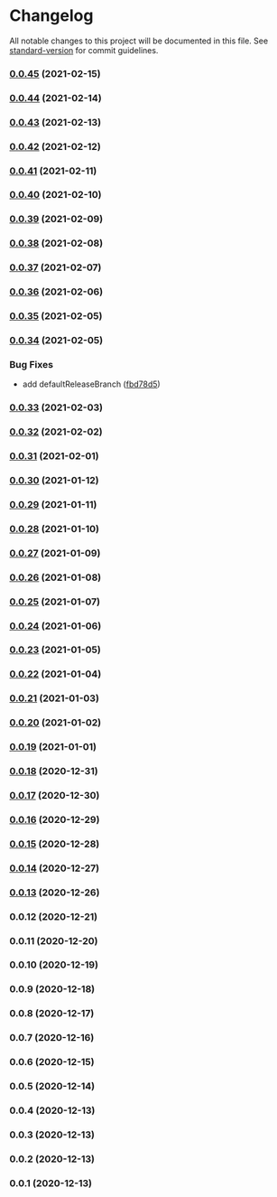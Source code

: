 # Changelog

All notable changes to this project will be documented in this file. See [standard-version](https://github.com/conventional-changelog/standard-version) for commit guidelines.

### [0.0.45](https://github.com/pahud/cdk-fargate-run-task/compare/v0.0.44...v0.0.45) (2021-02-15)

### [0.0.44](https://github.com/pahud/cdk-fargate-run-task/compare/v0.0.43...v0.0.44) (2021-02-14)

### [0.0.43](https://github.com/pahud/cdk-fargate-run-task/compare/v0.0.42...v0.0.43) (2021-02-13)

### [0.0.42](https://github.com/pahud/cdk-fargate-run-task/compare/v0.0.41...v0.0.42) (2021-02-12)

### [0.0.41](https://github.com/pahud/cdk-fargate-run-task/compare/v0.0.40...v0.0.41) (2021-02-11)

### [0.0.40](https://github.com/pahud/cdk-fargate-run-task/compare/v0.0.39...v0.0.40) (2021-02-10)

### [0.0.39](https://github.com/pahud/cdk-fargate-run-task/compare/v0.0.38...v0.0.39) (2021-02-09)

### [0.0.38](https://github.com/pahud/cdk-fargate-run-task/compare/v0.0.37...v0.0.38) (2021-02-08)

### [0.0.37](https://github.com/pahud/cdk-fargate-run-task/compare/v0.0.36...v0.0.37) (2021-02-07)

### [0.0.36](https://github.com/pahud/cdk-fargate-run-task/compare/v0.0.35...v0.0.36) (2021-02-06)

### [0.0.35](https://github.com/pahud/cdk-fargate-run-task/compare/v0.0.34...v0.0.35) (2021-02-05)

### [0.0.34](https://github.com/pahud/cdk-fargate-run-task/compare/v0.0.33...v0.0.34) (2021-02-05)


### Bug Fixes

* add defaultReleaseBranch ([fbd78d5](https://github.com/pahud/cdk-fargate-run-task/commit/fbd78d57f680dd5601d76402a2e8ad571a82b030))

### [0.0.33](https://github.com/pahud/cdk-fargate-run-task/compare/v0.0.32...v0.0.33) (2021-02-03)

### [0.0.32](https://github.com/pahud/cdk-fargate-run-task/compare/v0.0.31...v0.0.32) (2021-02-02)

### [0.0.31](https://github.com/pahud/cdk-fargate-run-task/compare/v0.0.30...v0.0.31) (2021-02-01)

### [0.0.30](https://github.com/pahud/cdk-fargate-run-task/compare/v0.0.29...v0.0.30) (2021-01-12)

### [0.0.29](https://github.com/pahud/cdk-fargate-run-task/compare/v0.0.28...v0.0.29) (2021-01-11)

### [0.0.28](https://github.com/pahud/cdk-fargate-run-task/compare/v0.0.27...v0.0.28) (2021-01-10)

### [0.0.27](https://github.com/pahud/cdk-fargate-run-task/compare/v0.0.26...v0.0.27) (2021-01-09)

### [0.0.26](https://github.com/pahud/cdk-fargate-run-task/compare/v0.0.25...v0.0.26) (2021-01-08)

### [0.0.25](https://github.com/pahud/cdk-fargate-run-task/compare/v0.0.24...v0.0.25) (2021-01-07)

### [0.0.24](https://github.com/pahud/cdk-fargate-run-task/compare/v0.0.23...v0.0.24) (2021-01-06)

### [0.0.23](https://github.com/pahud/cdk-fargate-run-task/compare/v0.0.22...v0.0.23) (2021-01-05)

### [0.0.22](https://github.com/pahud/cdk-fargate-run-task/compare/v0.0.21...v0.0.22) (2021-01-04)

### [0.0.21](https://github.com/pahud/cdk-fargate-run-task/compare/v0.0.20...v0.0.21) (2021-01-03)

### [0.0.20](https://github.com/pahud/cdk-fargate-run-task/compare/v0.0.19...v0.0.20) (2021-01-02)

### [0.0.19](https://github.com/pahud/cdk-fargate-run-task/compare/v0.0.18...v0.0.19) (2021-01-01)

### [0.0.18](https://github.com/pahud/cdk-fargate-run-task/compare/v0.0.17...v0.0.18) (2020-12-31)

### [0.0.17](https://github.com/pahud/cdk-fargate-run-task/compare/v0.0.16...v0.0.17) (2020-12-30)

### [0.0.16](https://github.com/pahud/cdk-fargate-run-task/compare/v0.0.15...v0.0.16) (2020-12-29)

### [0.0.15](https://github.com/pahud/cdk-fargate-run-task/compare/v0.0.14...v0.0.15) (2020-12-28)

### [0.0.14](https://github.com/pahud/cdk-fargate-run-task/compare/v0.0.13...v0.0.14) (2020-12-27)

### [0.0.13](https://github.com/pahud/cdk-fargate-run-task/compare/v0.0.12...v0.0.13) (2020-12-26)

### 0.0.12 (2020-12-21)

### 0.0.11 (2020-12-20)

### 0.0.10 (2020-12-19)

### 0.0.9 (2020-12-18)

### 0.0.8 (2020-12-17)

### 0.0.7 (2020-12-16)

### 0.0.6 (2020-12-15)

### 0.0.5 (2020-12-14)

### 0.0.4 (2020-12-13)

### 0.0.3 (2020-12-13)

### 0.0.2 (2020-12-13)

### 0.0.1 (2020-12-13)
